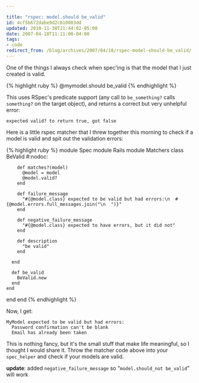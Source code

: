 ```yaml
---

title: "rspec: model.should be_valid"
id: 4cf5b672dabe9d2c610003dd
updated: 2010-11-30T21:44:02-05:00
date: 2007-04-18T11:11:00-04:00
tags:
- code
redirect_from: /blog/archives/2007/04/18/rspec-model-should-be_valid/
---
```


One of the things I always check when spec'ing is that the model that I just created is valid.

{% highlight ruby %}
@mymodel.should be_valid
{% endhighlight %}

This uses RSpec's predicate support (any call to `be_something?` calls `something?` on the target object), and returns a correct but very unhelpful error:

    expected valid? to return true, got false

Here is a little rspec matcher that I threw together this morning to check if a model is valid and spit out the validation errors:

{% highlight ruby %}
module Spec
  module Rails
    module Matchers
      class BeValid  #:nodoc:

        def matches?(model)
          @model = model
          @model.valid?
        end

        def failure_message
          "#{@model.class} expected to be valid but had errors:\n  #{@model.errors.full_messages.join("\n  ")}"
        end

        def negative_failure_message
          "#{@model.class} expected to have errors, but it did not"
        end

        def description
          "be valid"
        end

      end

      def be_valid
        BeValid.new
      end
    end
  end
end
{% endhighlight %}

Now, I get:

    MyModel expected to be valid but had errors:
      Password confirmation can't be blank
      Email has already been taken

This is nothing fancy, but it's the small stuff that make life meaningful, so I thought I would share it. Throw the matcher code above into your `spec_helper` and check if your models are valid.

**update**: added `negative_failure_message` so "`model.should_not be_valid`" will work
